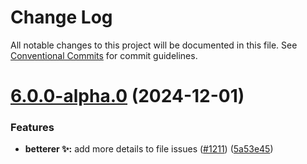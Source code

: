 # Change Log

All notable changes to this project will be documented in this file.
See [Conventional Commits](https://conventionalcommits.org) for commit guidelines.

# [6.0.0-alpha.0](https://github.com/phenomnomnominal/betterer/compare/v5.4.0...v6.0.0-alpha.0) (2024-12-01)


### Features

* **betterer ✨:** add more details to file issues ([#1211](https://github.com/phenomnomnominal/betterer/issues/1211)) ([5a53e45](https://github.com/phenomnomnominal/betterer/commit/5a53e45b4d51e643458c21bd911b5500e698a1a8))
